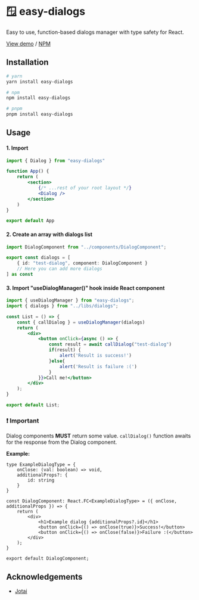 
# 🪟 easy-dialogs

Easy to use, function-based dialogs manager with type safety for React.

[View demo](https://easy-dialogs.vercel.app/) / [NPM](https://www.npmjs.com/package/easy-dialogs)


## Installation

```bash
# yarn
yarn install easy-dialogs

# npm
npm install easy-dialogs

# pnpm
pnpm install easy-dialogs
```
    
## Usage

#### 1. Import <Dialog /> into your root layout.
```jsx
import { Dialog } from "easy-dialogs"

function App() {
    return (
        <section>
            {/* ...rest of your root layout */}
            <Dialog />
        </section>
    )
}

export default App

```


#### 2. Create an array with dialogs list
```typescript
import DialogComponent from "../components/DialogComponent";

export const dialogs = [
    { id: "test-dialog", component: DialogComponent }
    // Here you can add more dialogs
] as const
```

#### 3. Import "useDialogManager()" hook inside React component
```jsx
import { useDialogManager } from "easy-dialogs";
import { dialogs } from "../libs/dialogs";

const List = () => {
    const { callDialog } = useDialogManager(dialogs)
    return (
        <div>
            <button onClick={async () => {
                const result = await callDialog("test-dialog")
                if(result) {
                    alert('Result is success!') 
                }else{
                    alert('Result is failure :(') 
                }
            }}>Call me!</button>
        </div>
    );
}

export default List;
```

### ❗ Important
Dialog components **MUST** return some value. `callDialog()` function awaits for the response from the Dialog component.

**Example:**
```tsx
type ExampleDialogType = {
    onClose: (val: boolean) => void,
    additionalProps?: {
        id: string
    }
}

const DialogComponent: React.FC<ExampleDialogType> = ({ onClose, additionalProps }) => {
    return (
        <div>
            <h1>Example dialog {additionalProps?.id}</h1>
            <button onClick={() => onClose(true)}>Success!</button>
            <button onClick={() => onClose(false)}>Failure :(</button>
        </div>
    );
}

export default DialogComponent;
```


## Acknowledgements

 - [Jotai](https://github.com/pmndrs/jotai)

